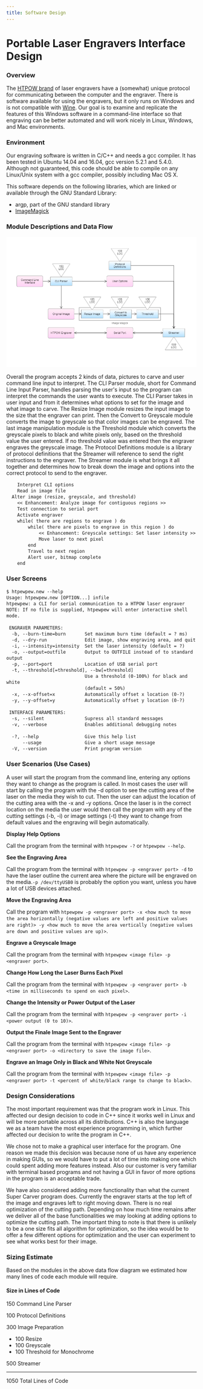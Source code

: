 ```yaml
---
title: Software Design
---
```


# Portable Laser Engravers Interface Design

### Overview
<!-- This can be taken from the requirements and modified as necessary. For a design document you can assume the reader has a technical background. For your projects assume a background of a class member. -->

The [HTPOW brand](https://www.amazon.com/HTPOW-Engraver-Printer-Handicraft-Engraving/dp/B01G36Q558) of laser engravers have a (somewhat) unique protocol for communicating between the computer and the engraver. There is software available for using the engravers, but it only runs on Windows and is not compatible with [Wine](https://www.winehq.org/). Our goal is to examine and replicate the features of this Windows software in a command-line interface so that engraving can be better automated and will work nicely in Linux, Windows, and Mac environments.

### Environment

<!-- List any requirements (operating system, database products, execution environment (Java, Perl, etc.). -->

Our engraving software is written in C/C++ and needs a gcc compiler. It has been tested in Ubuntu 14.04 and 16.04, gcc version 5.2.1 and 5.4.0. Although not guaranteed, this code should be able to compile on any Linux/Unix system with a gcc compiler, possibly including Mac OS X.

This software depends on the following libraries, which are linked or available through the GNU Standard Library: <!-- TODO -->

* argp, part of the GNU standard library
* [ImageMagick](https://www.imagemagick.org/script/download.php)

### Module Descriptions and Data Flow

<!--Include a diagram showing the modules and data flow between them. Give a high level description of the function of each module. A pseudo-code format is often used:

Describe the data going into and out of the modules, using structures as necessary. -->

![An image showing the relationships of code modules and external modules](/images/modules.png)

Overall the program accepts 2 kinds of data, pictures to carve and user command line input to interpret. The CLI Parser module, short for Command Line Input Parser, handles parsing the user's input so the program can interpret the commands the user wants to execute. The CLI Parser takes in user input and from it determines what options to set for the image and what image to carve. The Resize Image module resizes the input image to the size that the engraver can print. Then the Convert to Greyscale module converts the image to greyscale so that color images can be engraved. The last image manipulation module is the Threshold module which converts the greyscale pixels to black and white pixels only, based on the threshold value the user entered. If no threshold value was entered then the engraver engraves the greyscale image. The Protocol Definitions module is a library of protocol definitions that the Streamer will reference to send the right instructions to the engraver. The Streamer module is what brings it all together and determines how to break down the image and options into the correct protocol to send to the engraver.

```
	Interpret CLI options
	Read in image file
  Alter image (resize, greyscale, and threshold)
	<< Enhancement: Analyze image for contiguous regions >>
	Test connection to serial port
	Activate engraver
	while( there are regions to engrave ) do
		while( there are pixels to engrave in this region ) do
			<< Enhancement: Greyscale settings: Set laser intensity >>
			Move laser to next pixel
		end
		Travel to next region
		Alert user, bitmap complete
	end
```

<!-- TODO #### G-code (.mpt) Format -->

### User Screens

<!-- Include user screens with description of function and use. -->
```
$ htpewpew.new --help
Usage: htpewpew.new [OPTION...] infile
htpewpew: a CLI for serial communication to a HTPOW laser engraver
NOTE: If no file is supplied, htpewpew will enter interactive shell mode.

 ENGRAVER PARAMETERS:
  -b, --burn-time=burn       Set maximum burn time (default = ? ms)
  -d, --dry-run              Edit image, show engraving area, and quit
  -i, --intensity=intensity  Set the laser intensity (default = ?)
  -o, --output=outfile       Output to OUTFILE instead of to standard output
  -p, --port=port            Location of USB serial port
  -t, --threshold[=threshold], --bw[=threshold]
                             Use a threshold (0-100%) for black and white
                             (default = 50%)
  -x, --x-offset=x           Automatically offset x location (0-?)
  -y, --y-offset=y           Automatically offset y location (0-?)

 INTERFACE PARAMETERS:
  -s, --silent               Supress all standard messages
  -v, --verbose              Enables additional debugging notes

  -?, --help                 Give this help list
      --usage                Give a short usage message
  -V, --version              Print program version
```

### User Scenarios (Use Cases)


A user will start the program from the command line, entering any options they want to change as the program is called. In most cases the user will start by calling the program with the -d option to see the cutting area of the laser on the media they wish to cut. Then the user can adjust the location of the cutting area with the -x and -y options. Once the laser is in the correct location on the media the user would then call the program with any of the cutting settings (-b, -i) or image settings (-t) they want to change from default values and the engraving will begin automatically.

**Display Help Options**

Call the program from the terminal with `htpewpew -?` or `htpewpew --help`.

**See the Engraving Area**

Call the program from the terminal with `htpewpew -p <engraver port> -d` to have the laser outline the current area where the picture will be engraved on the media.`-p /dev/ttyUSB0` is probably the option you want, unless you have a lot of USB devices attached.

**Move the Engraving Area**

Call the program with `htpewpew -p <engraver port> -x <how much to move the area horizontally (negative values are left and positive values are right)> -y <how much to move the area vertically (negative values are down and positive values are up)>`.

**Engrave a Greyscale Image**

Call the program from the terminal with `htpewpew <image file> -p <engraver port>`.

**Change How Long the Laser Burns Each Pixel**

Call the program from the terminal with `htpewpew -p <engraver port> -b <time in milliseconds to spend on each pixel>`.

**Change the Intensity or Power Output of the Laser**

Call the program from the terminal with `htpewpew -p <engraver port> -i <power output (0 to 10)>`.

**Output the Finale Image Sent to the Engraver**

Call the program from the terminal with `htpewpew <image file> -p <engraver port> -o <directory to save the image file>`.

**Engrave an Image Only in Black and White Not Greyscale**

Call the program from the terminal with `htpewpew <image file> -p <engraver port> -t <percent of white/black range to change to black>`. 

<!-- I may misunderstand how we intend to do this program but based on what it looks like right now I think we should change it. I feel like we should call the program with a serial port passed to it and then the program sits and waits for user input until it gets an image and the go to start engraving. Once the engraving has begun the user can't send anymore commands. Once its done the program spits out a completion status and goes back to waiting for an image to cut and accept changes to settings. -->

### Design Considerations

<!-- List any considerations that affected your design, for example functions you considered but cannot do because of time or system limitations, design decisions made because of customer requirements, etc. -->

The most important requirement was that the program work in Linux. This affected our design decision to code in C++ since it works well in Linux and will be more portable across all its distributions. C++ is also the language we as a team have the most experience programming in, which further affected our decision to write the program in C++. 

We chose not to make a graphical user interface for the program. One reason we made this decision was because none of us have any experience in making GUIs, so we would have to put a lot of time into making one which could spent adding more features instead. Also our customer is very familiar with terminal based programs and not having a GUI in favor of more options in the program is an acceptable trade. 

We have also considered adding more functionality than what the current Super Carver program does. Currently the engraver starts at the top left of the image and engraves left to right moving down. There is no real optimization of the cutting path. Depending on how much time remains after we deliver all of the base functionalities we may looking at adding options to optimize the cutting path. The important thing to note is that there is unlikely to be a one size fits all algorithm for optimization, so the idea would be to offer a few different options for optimization and the user can experiment to see what works best for their image.

### Sizing Estimate

Based on the modules in the above data flow diagram we estimated how many lines of code each module will require.

#### Size in Lines of Code

150 Command Line Parser

100 Protocol Definitions

300 Image Preparation

* 100 Resize
* 100 Greyscale
* 100 Threshold for Monochrome

500 Streamer
<hr/>
1050 Total Lines of Code
